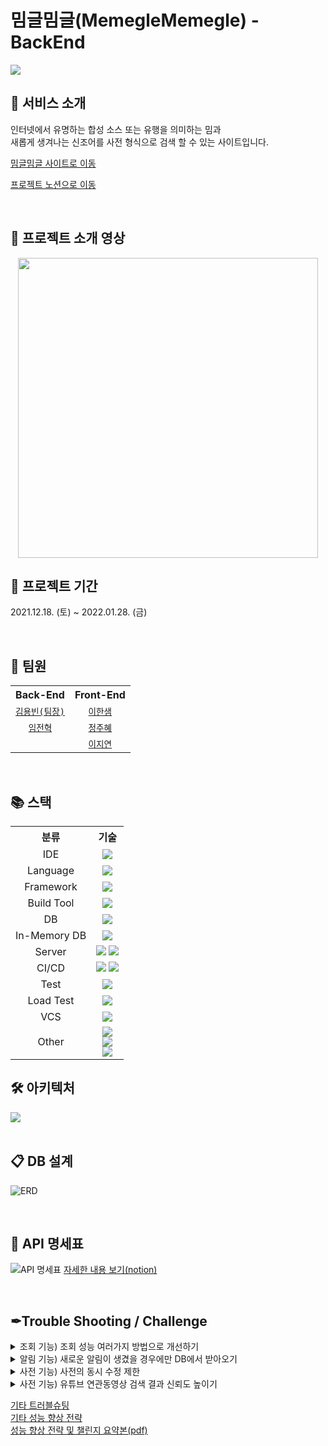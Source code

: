 # 밈글밈글(MemegleMemegle) - BackEnd

<img src="https://user-images.githubusercontent.com/70641418/151412036-345d6b9d-2657-459d-920a-def5be916f1c.jpg">

</br>

## 🧧 서비스 소개
인터넷에서 유명하는 합성 소스 또는 유행을 의미하는 밈과  
새롭게 생겨나는 신조어를 사전 형식으로 검색 할 수 있는 사이트입니다.
</br>

<a href="https://memegle.xyz/">밈글밈글 사이트로 이동</a>

<a href="https://enormous-duck-a5d.notion.site/8-5510f20898534129bd1b728b92d92870">프로젝트 노션으로 이동</a>

</br>

## 🎥 프로젝트 소개 영상
<div align="center">
	<a href="https://www.youtube.com/watch?v=0FW30mV3Jgs">
		<img src="http://img.youtube.com/vi/0FW30mV3Jgs/maxresdefault.jpg" width="480">
	</a>
</div>

## 📆 프로젝트 기간
2021.12.18. (토) ~ 2022.01.28. (금)

</br>

## 👥 팀원
<table align="center">
	<tr>
		<th>Back-End</th>
		<th>Front-End</th>
	</tr>
	<tr align="center">
		<td><code><a href="https://github.com/Zabee52">김용빈(팀장)</a></code></td>
		<td><code><a href="https://github.com/undriedspring">이한샘</a></code></td>
	</tr>
	<tr align="center">
		<td><code><a href="https://github.com/yarogono">임전혁</a></code></td>
		<td><code><a href="https://github.com/zubetcha">정주혜</a></code></td>
	</tr>
	<tr align="center">
		<td></td>
		<td><code><a href="https://github.com/zhiyeonyi">이지연</a></code></td>
	</tr>
</table>

</br>

## 📚 스택
<table align="center">
	<tr>
		<th>분류</th>
		<th>기술</th>
	</tr>
	<tr align="center">
		<td>IDE</td>
		<td><img src="https://img.shields.io/badge/IntelliJ IDEA-000000?style=for-the-badge&logo=IntelliJ IDEA&logoColor=white"></td>
	</tr>
	<tr align="center">
		<td>Language</td>
		<td><img src="https://img.shields.io/badge/Java-007396?style=for-the-badge&logo=java&logoColor=white"></td>
	</tr>
	<tr align="center">
		<td>Framework</td>
		<td><img src="https://img.shields.io/badge/SpringBoot-6DB33F?style=for-the-badge&logo=Spring Boot&logoColor=white"></td>
	</tr>
	<tr align="center">
		<td>Build Tool</td>
		<td><img src="https://img.shields.io/badge/gradle-02303A?style=for-the-badge&logo=gradle&logoColor=white"></td>
	</tr>
	<tr align="center">
		<td>DB</td>
		<td><img src="https://img.shields.io/badge/MySQL-4479A1?style=for-the-badge&logo=MySQL&logoColor=white"></td>
	</tr>
	<tr align="center">
		<td>In-Memory DB</td>
		<td><img src="https://img.shields.io/badge/Redis-DC382D?style=for-the-badge&logo=Redis&logoColor=white"></td>
	</tr>
	<tr align="center">
		<td>Server</td>
		<td><img src="https://img.shields.io/badge/EC2-FF9900?style=for-the-badge&logo=AmazonAWS&logoColor=white">
		    <img src="https://img.shields.io/badge/Amazon S3-569A31?style=for-the-badge&logo=Amazon S3&logoColor=white">
		</td>
	</tr>
	<tr align="center">
		<td>CI/CD</td>
		<td><img src="https://img.shields.io/badge/Travis CI-3EAAAF?style=for-the-badge&logo=Travis CI&logoColor=white">
		    <img src="https://img.shields.io/badge/CodeDeploy-6BD80B?style=for-the-badge&logoColor=white">
		</td>
	</tr>
	<tr align="center">
		<td>Test</td>
		<td><img src="https://img.shields.io/badge/JUnit5-25A162?style=for-the-badge&logo=JUnit5&logoColor=white"></td>
	</tr>
	<tr align="center">
		<td>Load Test</td>
		<td><img src="https://img.shields.io/badge/Apache JMeter-D22128?style=for-the-badge&logo=Apache JMeter&logoColor=white"></td>
	</tr>
	<tr align="center">
		<td>VCS</td>
		<td><img src="https://img.shields.io/badge/github-181717?style=for-the-badge&logo=github&logoColor=white"></td>
	</tr>
	<tr align="center">
		<td>Other</td>
		<td><img src="https://img.shields.io/badge/Spring Data JPA-6DB33F?style=for-the-badge"><br>
		    <img src="https://img.shields.io/badge/QueryDSL-3874D8?style=for-the-badge"><br>
		    <img src="https://img.shields.io/badge/Youtube Data API v3-FF0000?style=for-the-badge&logo=YouTube&logoColor=white">
		</td>
	</tr>
</table>


## 🛠 아키텍처
  
<img src="https://user-images.githubusercontent.com/70641418/151467454-da82b310-6249-4480-9204-8a4ace733ba6.JPG">
 
</br>
</br>

## 📋 DB 설계

![ERD](https://user-images.githubusercontent.com/93498724/151955124-0cebeb09-509e-49fb-8fa3-13408a8d13a6.png)

</br>  
  
## 📃 API 명세표

![API 명세표](https://user-images.githubusercontent.com/93498724/151955444-d507b9d4-862c-4443-af44-10a1caedcefd.png)
[자세한 내용 보기(notion)](https://enormous-duck-a5d.notion.site/API-3adc279233e74ee2a3a03bff613726c9)

</br>

## ✒Trouble Shooting / Challenge

<details markdown="1">
<summary>조회 기능) 조회 성능 여러가지 방법으로 개선하기</summary>
<br>
우리 밈글밈글 사이트는 목록 조회의 기능이 많았다. 그렇기 때문에 성능을 개선해야 한다면 조회의 성능이어야 한다고 생각했고, 이를 위한 많은 고민을 했다.

목록 조회에는 많은 관계가 들어간다.

1. 작성자 정보

2. 조회수 정보

3. 좋아요 개수 정보

4. 댓글 개수 정보

5. 좋아요 여부 정보

6. 댓글 목록 정보

...

기존의 Spring Data JPA를 이용한 방식은 쿼리의 자유로운 호출이 어렵기 때문에 목록 조회에서 관계 엔티티의 데이터를 불러오기 위한 N+1 문제를 회피하기 어려웠다. 이는 특히 관계가 많은 게시글 목록 조회에서 치명적인 성능 저하를 일으켰다.

이 문제를 해결하기 위한 방법은 단순했다. 바로 관계 데이터를 위한 컬럼을 만들고 이 데이터를 update 함으로써 관리를 하는 것이었다. 이는 필요 이상의 관계 데이터를 호출하지 않게 되고, 가장 높은 수준의 성능 개선을 이룰 수 있을 것으로 생각이 되었다.

해답이 빨리 나온 문제였다. 하지만 우리는 챌린지를 하는 입장에서, 관계를 유지하면서 이 데이터를 이용해 최대한의 성능을 뽑아내는 것을 목표로 성능개선을 시도해보기로 했고, 이에 대한 고민을 시작했다.

아래 내용은 성능 개선을 위해 고려한 내용들이다.

### **1. FetchJoin을 하자 - 댓글 기능에 적용**

FetchJoin은 N+1 문제를 해결하는 가장 일반적인 방법이다. 문제는 페이지네이션을 하기엔 매우 무거운 구조라는 것이다. FetchJoin은 페이지네이션을 시도시 limit을 쿼리 내에서 시행하는 것이 아닌 전체 레코드를 서버가 받아온 뒤 그 데이터의 일부를 잘라 클라이언트에 내려주는 방식이기 때문에 전체 목록 조회와 같은 기능에서 적합하지 않았다. 그렇기 때문에 댓글 목록 불러오기와 같은 부분에 적용하는 것으로 하고 다른 방법을 찾아보기로 했다.

### **2. 스칼라 서브쿼리를 적용하자 - 게시글 상세보기 기능에 적용**

스칼라 서브쿼리를 이용하면 목록을 한 방 쿼리로 불러올 수 있게 되고, 이것은 성능의 개선으로 이어질 것이라고 생각했다. DB에 방문하는 빈도를 줄이면 속도가 증가될 것이라는 순진한 생각에 기인한 발상이었다. 이는 절반은 맞았다. 탐색하는 레코드의 수가 적을 경우 이 속도는 즉시 처리하는 수준으로 크게 증가했다. 문제는 역시 전체 조회에서 발생했다. 더미데이터를 넣고 테스트를 해보니 그 성능이 개선 이전보다는 빠르긴 하지만, 더미데이터 양이 많아질수록 그 속도가 떨어지는 현상이 발생했다. 결국 스칼라 서브쿼리를 사용하는 방식 역시 전체 목록 조회에서 적합하지 않았기 때문에, 게시글 상세 조회 영역에 적용하는 것으로 하고 다른 방법을 찾아보기로 했다.

![슬라이드14](https://user-images.githubusercontent.com/93498724/151969811-94586366-8267-42a2-ab99-3f65a9136fe6.PNG)

### **3. HashMap을 이용한 분할 호출 - 풀테이블 스캔에 적용**

마지막에 생각한 것은 분할 호출을 통해 조인을 최소화시키면 어떨까 라는 점이었다. 이 방식은 얼핏 보면 Spring Data JPA에서와 같은 방식으로 보일 수 있지만, N+1 문제를 발생시키는 것이 아닌, 전체 조회에서 불러와야 하는 쿼리의 수만큼만 호출하는 점이 달랐다.

이를 위해 스칼라 서브쿼리를 별도의 쿼리로 분리하고, HashMap에 저장하여 이 데이터를 호출하는 방식으로 활용했다.

![슬라이드15](https://user-images.githubusercontent.com/93498724/151969790-4944c117-132f-41f8-b6fb-52e75a6355dc.PNG)

```java
// 작성자 맵
HashMap<String, String> userInfoMap = getUserInfoMap(questionList);
// 나도 궁금해요 맵
HashMap<String, Boolean> curiousTooMap = getCuriousTooMap(questionIdList);
// 좋아요 개수 맵
HashMap<Long, Long> curiousTooCountMap = getCuriousTooCountMap(questionList);
// 댓글 개수 맵
HashMap<Long, Long> commentCountMap = getDictQuestionCommentCountMap(questionList);
// 채택 여부 맵
HashMap<Long, Long> completeMap = getIsComplete(questionIdList);
```

데이터들을 미리 일괄적으로 호출하고 운용하는 것이다.

```java
dictQuestionResponseDtoList.add(DictQuestionResponseDto.builder()
// ...
        .username(userInfoMap.get(questionId+":username"))
        .profileImageUrl(userInfoMap.get(questionId+":profileImage"))
        .writer(userInfoMap.get(questionId+":nickname"))
        .isCuriousToo(user != null && curiousTooMap.get(questionId + ":" + userId) != null)
        .isComplete(completeMap.get(questionId) != null)
        .build()
);
```

HashMap의 get 시간복잡도가 O(1)인 점을 이용하여 HashMap 안에 전체 레코드를 보관한 뒤, get으로 호출하는 방식으로 값 자체를 불러오거나, 값의 유효성을 검사하는 방식을 사용했다.

이렇게 풀테이블스캔을 분할하여 호출하도록 쿼리를 작성하고 벤치마킹을 시행해보니, 눈에 띄는 개선 효과를 얻을 수 있었다.

![슬라이드16](https://user-images.githubusercontent.com/93498724/151969771-fdad6fbc-1937-40a7-aa2b-97e819e0429d.PNG)

1차 개선(스칼라 서브쿼리 사용) 시기보다도 3배정도 빨라진 성능을 보여줬다. 만족할만한 수준의 성능 개선이었다고 느꼈다.

처음의 개선안대로 컬럼을 만들어 관리했다면 어쩌면 위의 벤치마킹 결과보다 훨씬 높은 수준의 성능 개선이 이루어졌을 수 있다. 하지만 우리 프로젝트의 가장 메인 토픽이었던 우리의 구조 속에서 우리의 고민을 담아보자는 취지로 시행했던 성능 개선 시도였기 때문에, 유익한 경험이었다고 생각한다.
</details>

<details markdown="1">
<summary>알림 기능) 새로운 알림이 생겼을 경우에만 DB에서 받아오기 </summary>  
<br>
우리 페이지는 알람을 받는데 웹소켓을 사용하지 않았다. 페이지를 이동할 때마다 알람 정보를 요청하는 식으로 작동한 것이다.  
이것은 변화량이 적은 알람 기능에 있어서 비효율적인 동작이다. 그렇기 때문에 이 부분에 대한 개선이 필요했다.  
지금부터 적을 부분은 당장 적용한 부분(백엔드 단일)과 이후에 더욱 강화하여 적용할 수 있는 부분(프론트엔드와 협업)들이다.  

### **1. 지금은 너무 비효율적이다**
    
![https://blog.kakaocdn.net/dn/boS0Tz/btrr5TN9HNC/0xQzXV28jawVRHkK24HAZ1/img.png](https://blog.kakaocdn.net/dn/boS0Tz/btrr5TN9HNC/0xQzXV28jawVRHkK24HAZ1/img.png)

현재의 방식은 페이지를 이동할 때마다 백엔드에 알람 정보를 요청, 사용자의 알람 테이블에서 알람 정보를 모두 가져오는 식으로 되어있다. 이는 자주 바뀌지 않는 내용인데도 주기적으로 DB에 요청하기 때문에 DB는 불필요한 부하를 안게 되고, 이것은 상당히 마음이 불편한 일이다. 요청이 만약에 많이 밀린다면 속도 저하 요인이 될 수 있는 부분이다. 이 부분에 대한 개선이 필요했다.

그렇게 고민을 하던 중, 우리 페이지의 특성을 떠올렸다.

우리 페이지는 알람 기능을 웹소켓을 이용해 구현하지 않았기 때문에, 페이지 이동시마다 요청을 한다. **어, 그러면 페이지 이동을 할 때마다 데이터가 바뀌었는지를 체크해서 DB를 방문할지 여부를 결정하면 되는 것 아닌가?**

### **2. Redis를 써보자.**

![https://blog.kakaocdn.net/dn/lmHut/btrr9e5l0S0/y7MPbgS3tMsoFgNgoqRSfK/img.png](https://blog.kakaocdn.net/dn/lmHut/btrr9e5l0S0/y7MPbgS3tMsoFgNgoqRSfK/img.png)

사용자에게 AlarmCheck 컬럼을 추가하고, 이 값을 이용해 바뀌지 않았을 땐 redis에서 값을 받아오다가, 바뀌었을 경우엔 DB에서 값을 가져오고, MySQL은 redis에 새로운 값을 세팅해주는 것이다. 그리고 이후엔 다시 redis를 이용해 통신한다. 이 방식을 적용함으로써 DB에 방문하는 빈도를 크게 낮출 수 있었고, 이것은 측정하진 못 했지만 사이트 자체의 퍼포먼스 개선에 영향을 주었을 것이라고 생각한다.

### **3. 조금만 더 개선해보자**

여기까지는 백엔드에서 단독으로 적용 가능한 부분이었다. 이 방식은 백엔드에서 단독으로 적용할 수 있기 때문에 프론테은드의 노력이 추가되지 않는다는 장점이 있지만, 알람을 읽었을 경우 읽은 알람에 대한 처리를 별도로 해줘야 하는 점 때문에 다소 불필요한 절차가 추가될 가능성이 있다. 이 문제를 해결하기 위해선 프론트엔드와의 협업이 필요하다고 생각했고, 이 과정을 통해 추가적으로 작업에 수행되는 스텝 수를 줄일 수 있을 것이라는 생각이 들었다.

이하는 실제 시스템에 적용되진 않았으며, 이론상 생각만 해 본 부분이라 도표가 없는 점 양해 부탁.

1. 기본적으로 알람 정보는 받아오고나면 로컬 스토리지에서 관리.

2. 페이지 이동시마다 리액트가 스프링부트에 알람 정보를 요청.

3. 스프링부트는 redis에서 값을 확인. 이 값은 변화 여부만 기록함.

4. 변화되지 않았을 경우 리액트는 로컬 스토리지의 데이터 반환.

이렇게 만들 경우, 사용자 데이터에 알람 체크 컬럼이 필요가 없어진다. 백엔드 측에서의 관리 포인트가 하나 줄어드는 것이다. 그리고 알람 확인 여부를 프론트에서 관리할 수 있기에 redis의 값을 수정하는 절차도 줄일 수 있게 된다.
	
</details>

<details markdown="1">
<summary>사전 기능) 사전의 동시 수정 제한</summary>
<br>
우리가 만들었던 밈글밈글 사이트는 오픈사전 형식이었기 때문에 최초 작성자가 아니라고 해도 누구나 편집을 할 수 있게 되어 있다. 이 말은, 다른 사람들이 하나의 용어사전 글을 동시에 수정할 수 있다는 것이다. 이는 수정을 일찍 마친 사람의 데이터가 손쉽게 소실될 수 있음을 의미하기 때문에 이런 부분들을 제한할 수 있어야 했다.

당시 나왔던 대안은 두 가지가 있었다.

1. 동시에 수정이 불가능하도록 하자!

2. 용어 사전 페이지의 편집 기능을 다른 뜻 추가 기능처럼 만들어서 아래에 붙이도록 하자!

개인적으로 2.의 적용안이 좋다고 생각했지만, 이미 페이지 개발은 2.와 다른 형식으로 완료된 상태였기 때문에, 이를 적용하기 위해선 추가적인 프론트엔드의 작업 수요가 발생하는 상황이었다. 안그래도 시안에 쫓겨 작업을 하던 프론트엔드 분들에게 부하를 가할 수는 없는 노릇이었고, 이에 따라 자연스럽게 1.로 적용하게 되었다.

처음에는 이 방식을 어떻게 적용할까에 대해 여기저기 찾아다녔다. 처음 찾아본 곳은 선배 기수의 처리 방식이었다.

마침 동시처리를 제한하는 형식의 사이트가 이미 있었기 때문에 그곳의 소스코드를 봤다. 항해99 2기의 판단(Pandan)이라는 팀의 작업물이었는데, 이곳은 DB만 사용하는 방식이었기 때문에 나는 조금 색다르게 적용해보고 싶었다.

그래서 Redis를 쓰기로 했다.

그럼 이제 본문으로 넘어간다.

### **1. 기존엔 동시 수정이 너무나도 자유로웠다.**

![슬라이드26](https://user-images.githubusercontent.com/93498724/151788196-418997ff-2bc0-431a-9a10-4086f444c000.PNG)

이에 따라 늦게 작성한 사용자의 데이터만 반영이 되고, 먼저 작성한 사람의 데이터는 수정내역의 뒤안길로 사라져버리는 문제가 있었다. 사용자가 정성스럽게 작성한 데이터가 소실되는 것은 매우 뼈아픈 일이었기 때문에, 이 문제를 해결하기 위해서는 둘 중 한명만 수정이 가능하게 해야했다. 이를 위해 우리는 만료기한을 지정해준 상태로 레디스에 값을 세팅 해주는 방식을 적용했다.

### **2. 나쁘지 않은 성과**

```java
// DictServicepublic Boolean getDictHealthCheck(Long dictId, UserDetailsImpl userDetails) {
        String key = DICT_HEALTH_CHECK_KEY + ":" + dictId;
        String result = redisService.getDictHealth(key);
        String username = userDetails.getUsername();

// 키가 없으면 자신의 아이디로 등록, 키가 있을 경우 내 아이디와 일치하면 갱신if(result == null || username.equals(result)){
            redisService.setDictHealth(key, username);
            return true;
        }

// 키가 이미 존재하면서 나의 키가 아니면 수정 불가.return false;
    }
```

```java
// RedisServicepublic String getDictHealth(String key) {
        return redisStringTemplate.opsForValue().get(key);
    }

    public void setDictHealth(String key, String str) {
        redisStringTemplate.opsForValue().set(key, str);
        redisStringTemplate.expire(key, 15, TimeUnit.SECONDS);
    }
```

여기에 추가로 프론트엔드에서 레디스 만료시간 갱신을 위한 요청을 주기적으로 보내주면 끝나는 코드였다. 폴링 방식이지만 10초 정도에 한 번씩의 요청은 나쁘지 않은 것 같은데? 싶다.

레디스를 사용하니 추가적인 이점도 얻을 수 있었다. 바로 코드의 간소화였다. DB를 탐색하며 값이 변동하는지 아닌지에 대한 컬럼을 확인해서 처리를 하고 사용자가 비정상적인 경로로 나가는 것을 체크해야 하고... 그러한 방식을 간단한 방식으로 처리할 수 있게 되었다. 위의 코드가 전부다.


![슬라이드27](https://user-images.githubusercontent.com/93498724/151788214-5da4eeb4-25ad-4719-b28c-32a31a614dda.PNG)
![슬라이드28](https://user-images.githubusercontent.com/93498724/151788224-a4a8b3f4-2136-4f20-abc1-92789d44fdb6.PNG)


도표로 보자면 이러한 방식이다.

### **3. 존재하는 잠재적 위험**

그럼에도 잠재적인 위험은 존재하는데, 바로 **사용자가 만료 시간(15초) 이상 인터넷 연결이 끊겨있는 상태가 발생할 경우 작성한 내용의 기록 권한을 잃어버리는 것**이다. 현재는 프론트엔드 측에서 임시 저장을 해주는 등의 기능을 제공한다면 될 것이라고 생각하고 있다. 하지만 더욱 뾰족한 해결방안이 필요해보인다. 아직 이 부분에 대해선 답을 찾지 못 했다.
</details>

<details markdown="1">
<summary>사전 기능) 유튜브 연관동영상 검색 결과 신뢰도 높이기</summary>
<br>
유튜브 영상을 검색해 관련성 있는 영상을 가져오는 기능을 구현하던 중 문제가 발생했다.

유튜브 영상의 검색결과가 생각보다 그렇게 관련성이 높은 결과가 잘 나오지 않는다는 점이었다.

![슬라이드17](https://user-images.githubusercontent.com/93498724/151965243-6a76c634-ef3f-45e2-bee9-04001286e6c7.PNG)

키워드와 거의 정확히 관련이 있는 영상만 가져와야 하는 상황이었기 때문에 이것은 꽤나 심각한 문제였다. 그래서 대책을 강구하기 시작했다.

그렇게 생각하던 중, 제목이 유사한 영상을 채택한다면 일반적으로 꽤나 높은 신뢰도의 영상을 서치할 수 있게 될 것이라고 생각했다. 그래서 찾은 것이 문자열의 유사도를 구하는 알고리즘이었다.

내가 채택한 알고리즘은 레벤슈타인 거리 알고리즘(Levenshtein distance algorithm) 이었다. 이 알고리즘은 문장의 유사도를 0~1 사이의 실수로 표시해주는 알고리즘이다. 이 알고리즘을 선택한 이유는 구현 방식이 단순해서였다. 시간상의 이유로 코드는 복붙으로 사용하겠지만, 그 로직은 이해해야 하지 않겠는가. 그래서 가져다 쓸 수 있는 것 중 이해가 가장 쉽다고 생각되는 것을 선택했다.

```java
private double similarity(String s1, String s2) {
        String longer = s1, shorter = s2;

        if (s1.length() < s2.length()) {
            longer = s2;
            shorter = s1;
        }

        int longerLength = longer.length();
        if (longerLength == 0) return 1.0;
        return (longerLength - editDistance(longer, shorter)) / (double) longerLength;
    }

    private int editDistance(String s1, String s2) {
        s1 = s1.toLowerCase();
        s2 = s2.toLowerCase();
        int[] costs = new int[s2.length() + 1];

        for (int i = 0; i <= s1.length(); i++) {
            int lastValue = i;
            for (int j = 0; j <= s2.length(); j++) {
                if (i == 0) {
                    costs[j] = j;
                } else {
                    if (j > 0) {
                        int newValue = costs[j - 1];

                        if (s1.charAt(i - 1) != s2.charAt(j - 1)) {
                            newValue = Math.min(Math.min(newValue, lastValue), costs[j]) + 1;
                        }

                        costs[j - 1] = lastValue;
                        lastValue = newValue;
                    }
                }
            }

            if (i > 0) costs[s2.length()] = lastValue;
        }

        return costs[s2.length()];
    }
```

원리는 간단하다. 두 개의 문자열을 입력받아 둘의 유사도에 따른 가중치를 계산해 출력해주는 알고리즘이다. 이것을 이용해 연관성 있는 영상 중 더 연관성 있는 내용을 출력해낼 수 있을 것이다.

내가 이 알고리즘을 활용한 방식은 다음과 같다.

1. Youtube Data API v3을 활용해 영상 검색 결과를 받아온다.

2. 그 중 제목이 내가 입력한 키워드와 일치하도록 한 번 더 필터링한다.

3. 알고리즘 시행 결과, 유사도 67% 이상인 내용을 가져오도록 정책을 설정해준다.

![슬라이드18](https://user-images.githubusercontent.com/93498724/151965313-02b81b05-fec0-44e7-b962-d0891845a079.PNG)

Q) 왜 유사도가 67% 이상이어야 하나요?

A) 가장 먼저 고려한 점은 사전의 단어가 3글자 이하일 때였는데, 3글자 이하의 단어는 신뢰도가 100%가 아니면 우연의 일치로 동일한 문자열이 나올 경우 관계 없는 동영상이 가져와지는 빈도가 높아진다. 그렇기 때문에 3글자 까지는 최소한 100%의 신뢰도를 가져야만 했다.

다음으로 고려한 부분은 그러면 몇 글자부터 몇 퍼센트의 유사도를 가져와야할까라는 점이었는데, 일반적인 단어들의 동향을 살펴보니, 4글자 부터는 명사뿐 아니라 동사도 등장하기 시작했다. 동사의 경우 활용에 따라 용어의 끝자가 다르게 쓰일 때가 있는데, 이 경우를 고려하여 유사도를 설정해줘야 했고, 이에 따라 67%의 신뢰도로 설정하게 되었다.
</details>

[기타 트러블슈팅](https://www.notion.so/BE-669d3c8366a1406b85d538a33966a9ea)  
[기타 성능 향상 전략](https://www.notion.so/BE-4e9f7960af9a436784d21f55382564e2)  
[성능 향상 전략 및 챌린지 요약본(pdf)](https://drive.google.com/file/d/130hJu6DtMyVALjyZb-hkZrDIAg2RfhLF/view?usp=sharing)
